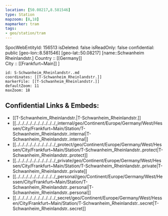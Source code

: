```yaml
---
location: [50.08217,8.581546] 
type: Station 
mapzoom: [8,18] 
mapmarker: tram 
tags:
- geo/station/tram
---
```

SpocWebEntityId: 156513
isDeleted: false
isReadOnly: false
confidential: public
[geo-lon::8.581546] 
[geo-lat::50.08217] 
[name::Schwanheim Rheinlandstr.] 
Country :: [[Germany]]  
City :: [[Frankfurt~Main]] ] 


```leaflet
id: S-Schwanheim_Rheinlandstr..md
coordinates: [[T-Schwanheim_Rheinlandstr.]] 
markerFile: [[T-Schwanheim_Rheinlandstr.]] 
defaultZoom: 11 
maxZoom: 18
```


## Confidential Links & Embeds: 
- [[T-Schwanheim_Rheinlandstr.|T-Schwanheim_Rheinlandstr.]] 
- [[../../../../../../../../../../_internal/geo/Continent/Europe/Germany/West/Hessen/City/Frankfurt~Main/Station/T-Schwanheim_Rheinlandstr..internal|T-Schwanheim_Rheinlandstr..internal]] 
- [[../../../../../../../../../../_protect/geo/Continent/Europe/Germany/West/Hessen/City/Frankfurt~Main/Station/T-Schwanheim_Rheinlandstr..protect|T-Schwanheim_Rheinlandstr..protect]] 
- [[../../../../../../../../../../_private/geo/Continent/Europe/Germany/West/Hessen/City/Frankfurt~Main/Station/T-Schwanheim_Rheinlandstr..private|T-Schwanheim_Rheinlandstr..private]] 
- [[../../../../../../../../../../_personal/geo/Continent/Europe/Germany/West/Hessen/City/Frankfurt~Main/Station/T-Schwanheim_Rheinlandstr..personal|T-Schwanheim_Rheinlandstr..personal]] 
- [[../../../../../../../../../../_secret/geo/Continent/Europe/Germany/West/Hessen/City/Frankfurt~Main/Station/T-Schwanheim_Rheinlandstr..secret|T-Schwanheim_Rheinlandstr..secret]] 
